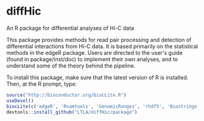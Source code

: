 diffHic
=======

An R package for differential analyses of Hi-C data

This package provides methods for read pair processing and detection of differential interactions from Hi-C data. It is based primarily on the statistical methods in the edgeR package. Users are directed to the user's guide (found in package/inst/doc) to implement their own analyses, and to understand some of the theory behind the pipeline.

To install this package, make sure that the latest version of R is installed. Then, at the R prompt, type:
```R
source("http://bioconductor.org/biocLite.R")
useDevel()
biocLite(c('edgeR', 'Rsamtools', 'GenomicRanges', 'rhdf5', 'Biostrings', 'BSgenome'))
devtools::install_github("LTLA/diffHic/package")
```
